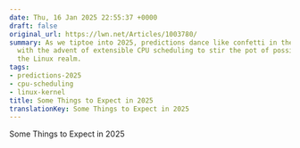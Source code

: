 ```yaml
---
date: Thu, 16 Jan 2025 22:55:37 +0000
draft: false
original_url: https://lwn.net/Articles/1003780/
summary: As we tiptoe into 2025, predictions dance like confetti in the wind—especially
  with the advent of extensible CPU scheduling to stir the pot of possibilities in
  the Linux realm.
tags:
- predictions-2025
- cpu-scheduling
- linux-kernel
title: Some Things to Expect in 2025
translationKey: Some Things to Expect in 2025
---
```


Some Things to Expect in 2025